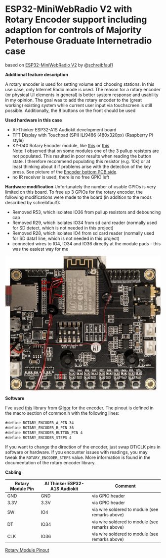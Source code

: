 # ESP32-MiniWebRadio V2 with Rotary Encoder support including adaption for controls of Majority Peterhouse Graduate Internetradio case

based on <a href="https://github.com/schreibfaul1/ESP32-MiniWebRadio">ESP32-MiniWebRadio V2</a> by @[schreibfaul1](https://github.com/schreibfaul1)


**Additional feature description**

A rotary encoder is used for setting volume and choosing stations. In this use case, only Internet Radio mode is used. The reason for a rotary encoder (or physical UI elements in general) is better system response and usability in my opinion. The goal was to add the rotary encoder to the (great working) existing system while current user input via touchscreen is still possible.
Additionally, the 8 buttons on the front should be used

**Used hardware in this case**
<ul>
<li>AI-Thinker ESP32-A1S Audiokit development board</li>
<li>TFT Display with Touchpad (SPI) ILI9486 (480x320px) (Raspberry Pi style)</li>
<li>KY-040 Rotary Encoder module, like <a href="https://www.amazon.de/gp/product/B079H3C98M/ref=ppx_yo_dt_b_search_asin_title?ie=UTF8&psc=1">this</a> or <a href="https://www.aliexpress.com/item/32790788377.html?spm=a2g0o.productlist.main.37.608764fdDN9aeJ&algo_pvid=baf94bfe-c75e-4d30-9a6f-6201872b6daf&algo_exp_id=baf94bfe-c75e-4d30-9a6f-6201872b6daf-18&pdp_npi=4%40dis%21EUR%210.58%210.51%21%21%210.62%210.55%21%402101effb17060202289143107eb6c4%2112000037069013103%21sea%21AT%21701706746%21&curPageLogUid=KQkBQiDhZ6ex&utparam-url=scene%3Asearch%7Cquery_from%3A">this</a><br>
Note: I observed that on some modules one of the 3 pullup resistors are not populated. This resulted in poor results when reading the button state. I therefore recommend populating this resistor (e.g. 10k) or at least thinking about it if problems arise with the detection of the key press.
See picture of the <a href="additional_info/MiniWebRadioV2KY040Rear.jpg">Encoder bottom PCB side</a>.</li>  
<li>no IR receiver is used, there is no free GPIO left</li>
</ul>

**Hardware modification**
Unfortunately the number of usable GPIOs is very limited on this board. To free up 3 GPIOs for the rotary encoder, the following modifications were made to the board (in addition to the mods described by schreibfaul1):
<ul>
<li>Removed R53, which isolates IO36 from pullup resistors and debouncing cap</li>
<li>Removed R29, which isolates IO34 from sd card reader (normally used for SD detect, which is not needed in this project)</li>
<li>Removed R28, which isolates IO4 from sd card reader (normally used for SD data1 line, which is not needed in this project)</li>
<li>connected wires to IO4, IO34 and IO36 directly at the module pads - this was the easiest way for me</li>
</ul>

![AI Thinker ESP32-A1S Audiokit modification](additional_info/MiniWebRadioV2RotaryMod.jpg)


**Software**

I've used [this](https://github.com/igorantolic/ai-esp32-rotary-encoder) library from @[Igor](https://github.com/igorantolic) for the encoder. The pinout is defined in the macro section of common.h with the following lines: 
```
#define ROTARY_ENCODER_A_PIN 34
#define ROTARY_ENCODER_B_PIN 36
#define ROTARY_ENCODER_BUTTON_PIN 4
#define ROTARY_ENCODER_STEPS 4
```
If you want to change the direction of the encoder, just swap DT/CLK pins in software or hardware.
If you encounter issues with readings, you may tweak the `ROTARY_ENCODER_STEPS` value. More information is found in the documentation of the rotary encoder library. 


**Cabling**

Rotary Module Pin | AI Thinker ESP32-A1S Audiokit | Comment |
|----------|----------|----------|
| GND | GND | via GPIO header |
| 3.3V | 3.3V |  via GPIO header |
| SW | IO4 | via wire soldered to module (see remarks above) |
| DT | IO34 | via wire soldered to module (see remarks above) |
| CLK | IO36 | via wire soldered to module (see remarks above) |

[Rotary Module Pinout](additional_info/MiniWebRadioV2KY040Pinout.jpg)

